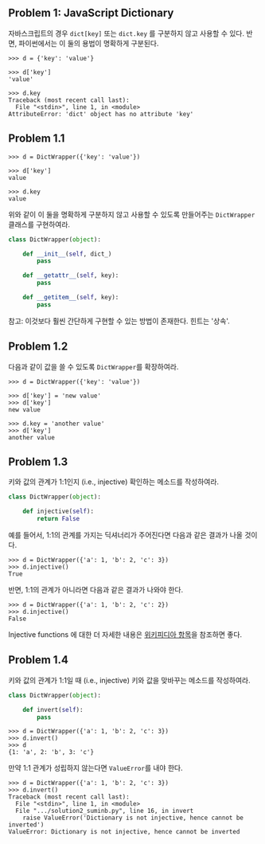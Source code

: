 ## Problem 1: JavaScript Dictionary

자바스크립트의 경우 `dict[key]` 또는 `dict.key` 를 구분하지 않고 사용할 수 있다. 반면, 파이썬에서는 이 둘의 용법이 명확하게 구분된다.

```
>>> d = {'key': 'value'}

>>> d['key']
'value'

>>> d.key
Traceback (most recent call last):
  File "<stdin>", line 1, in <module>
AttributeError: 'dict' object has no attribute 'key'
```


## Problem 1.1

```
>>> d = DictWrapper({'key': 'value'})

>>> d['key']
value

>>> d.key
value
```

위와 같이 이 둘을 명확하게 구분하지 않고 사용할 수 있도록 만들어주는 `DictWrapper` 클래스를 구현하여라.

```python
class DictWrapper(object):

    def __init__(self, dict_)
        pass

    def __getattr__(self, key):
        pass

    def __getitem__(self, key):
        pass
```

참고: 이것보다 훨씬 간단하게 구현할 수 있는 방법이 존재한다. 힌트는 '상속'.

## Problem 1.2

다음과 같이 값을 쓸 수 있도록 `DictWrapper`를 확장하여라.

```
>>> d = DictWrapper({'key': 'value'})

>>> d['key'] = 'new value'
>>> d['key']
new value

>>> d.key = 'another value'
>>> d['key']
another value
```

## Problem 1.3

키와 값의 관계가 1:1인지 (i.e., injective) 확인하는 메소드를 작성하여라.

```python
class DictWrapper(object):

    def injective(self):
        return False
```

예를 들어서, 1:1의 관계를 가지는 딕셔너리가 주어진다면 다음과 같은 결과가 나올 것이다.

```
>>> d = DictWrapper({'a': 1, 'b': 2, 'c': 3})
>>> d.injective()
True
```

반면, 1:1의 관계가 아니라면 다음과 같은 결과가 나와야 한다.

```
>>> d = DictWrapper({'a': 1, 'b': 2, 'c': 2})
>>> d.injective()
False
```

Injective functions 에 대한 더 자세한 내용은 [위키피디아 항목](https://en.wikipedia.org/wiki/Injective_function)을 참조하면 좋다.

## Problem 1.4

키와 값의 관계가 1:1일 때 (i.e., injective) 키와 값을 맞바꾸는 메소드를 작성하여라.

```python
class DictWrapper(object):

    def invert(self):
        pass
```

```
>>> d = DictWrapper({'a': 1, 'b': 2, 'c': 3})
>>> d.invert()
>>> d
{1: 'a', 2: 'b', 3: 'c'}
```

만약 1:1 관계가 성립하지 않는다면 `ValueError`를 내야 한다.

```
>>> d = DictWrapper({'a': 1, 'b': 2, 'c': 3})
>>> d.invert()
Traceback (most recent call last):
  File "<stdin>", line 1, in <module>
  File ".../solution2_suminb.py", line 16, in invert
    raise ValueError('Dictionary is not injective, hence cannot be inverted')
ValueError: Dictionary is not injective, hence cannot be inverted
```